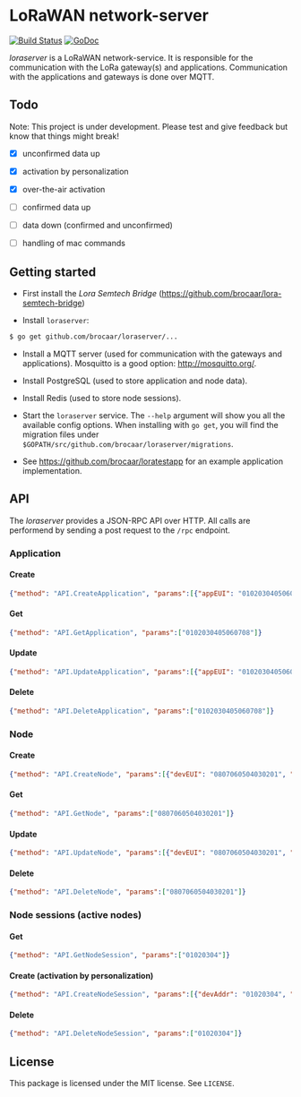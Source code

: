 # LoRaWAN network-server

[![Build Status](https://travis-ci.org/brocaar/loraserver.svg?branch=master)](https://travis-ci.org/brocaar/loraserver)
[![GoDoc](https://godoc.org/github.com/brocaar/loraserver?status.svg)](https://godoc.org/github.com/brocaar/loraserver)

*loraserver* is a LoRaWAN network-service. It is responsible for the
communication with the LoRa gateway(s) and applications. Communication
with the applications and gateways is done over MQTT.


## Todo

Note: This project is under development. Please test and give feedback but know that things might break! 

- [x] unconfirmed data up
- [x] activation by personalization
- [x] over-the-air activation
- [ ] confirmed data up
- [ ] data down (confirmed and unconfirmed)
- [ ] handling of mac commands


## Getting started

* First install the *Lora Semtech Bridge* (https://github.com/brocaar/lora-semtech-bridge)

* Install ``loraserver``:

```bash
$ go get github.com/brocaar/loraserver/...
```

* Install a MQTT server (used for communication with the gateways and applications).
  Mosquitto is a good option: http://mosquitto.org/.

* Install PostgreSQL (used to store application and node data).

* Install Redis (used to store node sessions).

* Start the ``loraserver`` service. The ``--help`` argument will show you all the available
  config options. When installing with ``go get``, you will find the migration files under
  ``$GOPATH/src/github.com/brocaar/loraserver/migrations``.

* See https://github.com/brocaar/loratestapp for an example application implementation.

## API

The *loraserver* provides a JSON-RPC API over HTTP. All calls are performend by
sending a post request to the ``/rpc`` endpoint.

### Application

#### Create
```json
{"method": "API.CreateApplication", "params":[{"appEUI": "0102030405060708", "name": "test application"}]}
```

#### Get
```json
{"method": "API.GetApplication", "params":["0102030405060708"]}
```

#### Update
```json
{"method": "API.UpdateApplication", "params":[{"appEUI": "0102030405060708", "name": "test application 2"}]}
```

#### Delete
```json
{"method": "API.DeleteApplication", "params":["0102030405060708"]}
```

### Node

#### Create
```json
{"method": "API.CreateNode", "params":[{"devEUI": "0807060504030201", "appEUI": "0102030405060708", "appKey": "01020304050607080910111213141516"}]}
```

#### Get
```json
{"method": "API.GetNode", "params":["0807060504030201"]}
```

#### Update
```json
{"method": "API.UpdateNode", "params":[{"devEUI": "0807060504030201", "appEUI": "0102030405060708", "appKey": "01010101010101010101010101010101"}]}
```

#### Delete
```json
{"method": "API.DeleteNode", "params":["0807060504030201"]}
```

### Node sessions (active nodes)

#### Get
```json
{"method": "API.GetNodeSession", "params":["01020304"]}
```

#### Create (activation by personalization)
```json
{"method": "API.CreateNodeSession", "params":[{"devAddr": "01020304", "devEUI": "0807060504030201", "appEUI": "0102030405060708", "appSKey": "01010101010101010101010101010101", "nwkSKey": "02020202020202020202020202020202", "fCntUp": 0, "fCntDown": 0}]}
```

#### Delete
```json
{"method": "API.DeleteNodeSession", "params":["01020304"]}
```

## License

This package is licensed under the MIT license. See ``LICENSE``.

